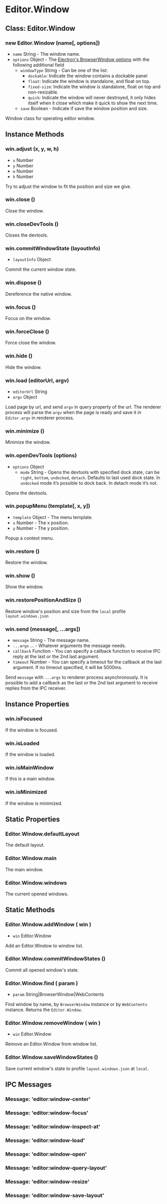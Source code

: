# Editor.Window

## Class: Editor.Window

### new Editor.Window (name[, options])

  - `name` String - The window name.
  - `options` Object - The [Electron's BrowserWindow options](http://electron.atom.io/docs/api/browser-window/#new-browserwindowoptions) with the following additional field  
    - `windowType` String - Can be one of the list:
      - `dockable`: Indicate the window contains a dockable panel
      - `float`: Indicate the window is standalone, and float on top.
      - `fixed-size`: Indicate the window is standalone, float on top and non-resizable.
      - `quick`: Indicate the window will never destroyed, it only hides itself when it close which make it quick to show the next time.
    - `save` Boolean - Indicate if save the window position and size.

Window class for operating editor window.

## Instance Methods

### win.adjust (x, y, w, h)

  - `x` Number
  - `y` Number
  - `w` Number
  - `h` Number

Try to adjust the window to fit the position and size we give.

### win.close ()

Close the window.

### win.closeDevTools ()

Closes the devtools.

### win.commitWindowState (layoutInfo)

  - `layoutInfo` Object

Commit the current window state.

### win.dispose ()

Dereference the native window.

### win.focus ()

Focus on the window.

### win.forceClose ()

Force close the window.

### win.hide ()

Hide the window.

### win.load (editorUrl, argv)

  - `editorUrl` String
  - `argv` Object

Load page by url, and send `argv` in query property of the url. The renderer process will parse the `argv` when the page is ready and save it in `Editor.argv` in renderer process.

### win.minimize ()

Minimize the window.

### win.openDevTools (options)

  - `options` Object
    - `mode` String - Opens the devtools with specified dock state, can be `right`, `bottom`, `undocked`, `detach`. Defaults to last used dock state. In `undocked` mode it’s possible to dock back. In detach mode it’s not.  

Opens the devtools.

### win.popupMenu (template[, x, y])

  - `template` Object - The menu template.
  - `x` Number - The x position.
  - `y` Number - The y position.

Popup a context menu.

### win.restore ()

Restore the window.

### win.show ()

Show the window.

### win.restorePositionAndSize ()

Restore window's position and size from the `local` profile `layout.windows.json`

### win.send (message[, ...args])

  - `message` String - The message name.
  - `...args` ... - Whatever arguments the message needs.
  - `callback` Function - You can specify a callback function to receive IPC reply at the last or the 2nd last argument.
  - `timeout` Number - You can specify a timeout for the callback at the last argument. If no timeout specified, it will be 5000ms.

Send `message` with `...args` to renderer process asynchronously. It is possible to add a callback as the last or the 2nd last argument to receive replies from the IPC receiver.

## Instance Properties

### win.isFocused

If the window is focused.

### win.isLoaded

If the window is loaded.

### win.isMainWindow

If this is a main window.

### win.isMinimized

If the window is minimized.

## Static Properties

### Editor.Window.defaultLayout

The default layout.

### Editor.Window.main

The main window.

### Editor.Window.windows

The current opened windows.

## Static Methods

### Editor.Window.addWindow ( win )

  - `win` Editor.Window

Add an Editor.Window to window list.

### Editor.Window.commitWindowStates ()

Commit all opened window's state.

### Editor.Window.find ( param )

  - `param` String|BrowserWindow|WebContents

Find window by name, by `BrowserWindow` instance or by `WebContents` instance. Returns the `Editor.Window`.

### Editor.Window.removeWindow ( win )

  - `win` Editor.Window

Remove an Editor.Window from window list.

### Editor.Window.saveWindowStates ()

Save current window's state to profile `layout.windows.json` at `local`.

## IPC Messages

### Message: 'editor:window-center'

### Message: 'editor:window-focus'

### Message: 'editor:window-inspect-at'

### Message: 'editor:window-load'

### Message: 'editor:window-open'

### Message: 'editor:window-query-layout'

### Message: 'editor:window-resize'

### Message: 'editor:window-save-layout'
